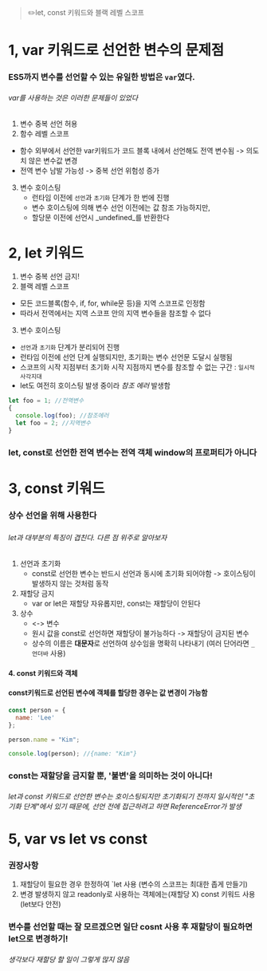 > ✏️let, const 키워드와 블랙 레벨 스코프

# 1, var 키워드로 선언한 변수의 문제점
### ES5까지 변수를 선언할 수 있는 유일한 방법은 `var`였다.

###### var를 사용하는 것은 이러한 문제들이 있었다

1. 변수 중복 선언 허용
2. 함수 레벨 스코프
  - 함수 외부에서 선언한 var키워드가 코드 블록 내에서 선언해도 전역 변수됨 -> 의도치 않은 변수값 변경
  - 전역 변수 남발 가능성 -> 중복 선언 위험성 증가


3. 변수 호이스팅
   - 런타임 이전에 `선언`과 `초기화` 단계가 한 번에 진행
   - 변수 호이스팅에 의해 변수 선언 이전에는 값 참조 가능하지만,
   - 할당문 이전에 선언시 _undefined_를 반환한다
  
# 2, let 키워드
1. 변수 중복 선언 금지!
2. 블랙 레벨 스코프
 - 모든 코드블록(함수, if, for, while문 등)을 지역 스코프로 인정함
 - 따라서 전역에서는 지역 스코프 안의 지역 변수들을 참조할 수 없다

3. 변수 호이스팅
  - `선언`과 `초기화` 단계가 분리되어 진행
  - 런타임 이전에 선언 단계 실행되지만, 초기화는 변수 선언문 도달시 실행됨
  - 스코프의 시작 지점부터 초기화 시작 지점까지 변수를 참조할 수 없는 구간 : `일시적 사각지대`
  - let도 여전히 호이스팅 발생 중이라 _참조 에러_ 발생함
```jsx
let foo = 1; //전역변수
{
  console.log(foo); //참조에러
  let foo = 2; //지역변수
}
```

### let, const로 선언한 전역 변수는 전역 객체 window의 프로퍼티가 아니다

# 3, const 키워드
### 상수 선언을 위해 사용한다
###

###### let과 대부분의 특징이 겹친다. 다른 점 위주로 알아보자

1. 선언과 초기화
   - const로 선언한 변수는 반드시 선언과 동시에 초기화 되어야함 -> 호이스팅이 발생하지 않는 것처럼 동작
2. 재할당 금지
   - var or let은 재할당 자유롭지만, const는 재할당이 안된다
3. 상수
   - <-> 변수
   - 원시 값을 const로 선언하면 재할당이 불가능하다 -> 재할당이 금지된 변수
   - 상수의 이름은 **대문자**로 선언하여 상수임을 명확히 나타내기 (여러 단어라면 `_언더바` 사용)
  
  
#### 4. const 키워드와 객체
#### const키워드로 선언된 변수에 객체를 할당한 경우는 값 변경이 가능함
```jsx
const person = {
  name: 'Lee'
};

person.name = "Kim";

console.log(person); //{name: "Kim"}
```
### const는 재할당을 금지할 뿐, '불변'을 의미하는 것이 아니다!


###### let과 const 키워드로 선언한 변수는 호이스팅되지만 초기화되기 전까지 일시적인 "초기화 단계"에서 있기 때문에, 선언 전에 접근하려고 하면 ReferenceError가 발생



# 5, var vs let vs const

### 권장사항
1. 재할당이 필요한 경우 한정하여 `let 사용 (변수의 스코프는 최대한 좁게 만들기)
2. 변경 발생하지 않고 readonly로 사용하는 객체에는(재할당 X) const 키워드 사용 (let보다 안전)


### 변수를 선언할 때는 잘 모르겠으면 일단 cosnt 사용 후 재할당이 필요하면 let으로 변경하기!

###### 생각보다 재할당 할 일이 그렇게 많지 않음
